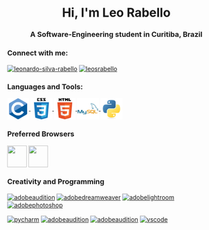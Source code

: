 <h1 align="center">Hi, I'm Leo Rabello</h1>
<h3 align="center">A Software-Engineering student in Curitiba, Brazil</h3>

<h3 align="left">Connect with me:</h3>
<p align="left">
<a href="https://linkedin.com/in/leonardo-silva-rabello" target="blank"><img align="center" src="https://cdn.jsdelivr.net/gh/devicons/devicon/icons/linkedin/linkedin-original.svg" alt="leonardo-silva-rabello" height="45" width="50" /></a>
<a href="https://instagram.com/leosrabello" target="blank"><img align="center" src="https://raw.githubusercontent.com/rahuldkjain/github-profile-readme-generator/master/src/images/icons/Social/instagram.svg" alt="leosrabello" height="45" width="50" /></a>
</p>

<h3 align="left">Languages and Tools:</h3>
<p align="left"> <a href="https://www.cprogramming.com/" target="_blank" rel="noreferrer"> <img align="center"  src="https://raw.githubusercontent.com/devicons/devicon/master/icons/c/c-original.svg" alt="c" width="50" height="50"/> </a> <a href="https://www.w3schools.com/css/" target="_blank" rel="noreferrer"> <img align="center" src="https://raw.githubusercontent.com/devicons/devicon/master/icons/css3/css3-original-wordmark.svg" alt="css3" width="50" height="50"/> </a> <a href="https://www.w3.org/html/" target="_blank" rel="noreferrer"> <img align="center" src="https://raw.githubusercontent.com/devicons/devicon/master/icons/html5/html5-original-wordmark.svg" alt="html5" width="50" height="50"/> </a> <a href="https://www.mysql.com/" target="_blank" rel="noreferrer"> <img align="center" 
src="https://raw.githubusercontent.com/devicons/devicon/master/icons/mysql/mysql-original-wordmark.svg" alt="mysql" width="50" height="50"/> </a> <a href="https://www.python.org" target="_blank" rel="noreferrer"> <img align="center"  src="https://raw.githubusercontent.com/devicons/devicon/master/icons/python/python-original.svg" alt="python" width="50" height="50"/> </a> </p>

<h3 align="left">Preferred Browsers</h3>
<p align="left"> <a href="https://www.opera.com/" target="_blank" rel="noreferrer"> <img align="center"  src="https://cdn.simpleicons.org/operagx/#EE2950" width="45" height="50"></a> <a href="https://www.google.com/" target="_blank" rel="noreferrer"> <img align="center" src="https://cdn.simpleicons.org/googlechrome/white" width="45" height="50"></a></p>

<h3 align="left">Creativity and Programming</h3>
<p align="left">
<a href="https://www.adobe.com/" target="blank"><img align="center" src="https://cdn.simpleicons.org/adobeaudition/#9999FF" alt="adobeaudition" height="45" width="50"></a>
<a href="https://www.adobe.com/" target="blank"><img align="center" src="https://cdn.simpleicons.org/adobedreamweaver/#FF61F6" alt="adobedreamweaver" height="45" width="50"></a>
<a href="https://www.adobe.com/" target="blank"><img align="center" src="https://cdn.simpleicons.org/adobelightroom/#31A8FF" alt="adobelightroom" height="45" width="50"></a>
<a href="https://www.adobe.com/" target="blank"><img align="center" src="https://cdn.simpleicons.org/adobephotoshop/#31A8FF" alt="adobephotoshop" height="45" width="50"></a></p>

<p align="left">
<a href="https://www.jetbrains.com/pycharm/" target="blank"><img align="center" src="https://cdn.simpleicons.org/pycharm/white/" alt="pycharm" height="45" width="50"></a>
<a href="https://www.jetbrains.com/clion/" target="blank"><img align="center" src="https://cdn.simpleicons.org/clion/white" alt="adobeaudition" height="45" width="50"></a>
<a href="https://www.jetbrains.com/webstorm/" target="blank"><img align="center" src="https://cdn.simpleicons.org/webstorm/white" alt="adobeaudition" height="45" width="50"></a>
<a href="https://code.visualstudio.com/" target="blank"><img align="center" src="https://cdn.simpleicons.org/visualstudiocode/#007ACC" alt="vscode" height="45" width="50"></a>
</p>



